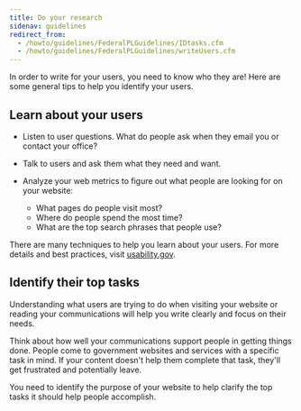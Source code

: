 ```yaml
---
title: Do your research
sidenav: guidelines
redirect_from:
  - /howto/guidelines/FederalPLGuidelines/IDtasks.cfm
  - /howto/guidelines/FederalPLGuidelines/writeUsers.cfm
---
```


In order to write for your users, you need to know who they are! Here are some general tips to help you identify your users.

## Learn about your users

- Listen to user questions. What do people ask when they email you or contact your office?
- Talk to users and ask them what they need and want.
- Analyze your web metrics to figure out what people are looking for on your website:

  - What pages do people visit most?
  - Where do people spend the most time?
  - What are the top search phrases that people use?

There are many techniques to help you learn about your users. For more details and best practices, visit [usability.gov](http://www.usability.gov).

## Identify their top tasks

Understanding what users are trying to do when visiting your website or reading your communications will help you write clearly and focus on their needs.

Think about how well your communications support people in getting things done. People come to government websites and services with a specific task in mind. If your content doesn't help them complete that task, they'll get frustrated and potentially leave.

You need to identify the purpose of your website to help clarify the top tasks it should help people accomplish.
